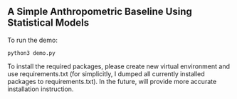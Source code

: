 ## A Simple Anthropometric Baseline Using Statistical Models

To run the demo:

```
python3 demo.py
```

To install the required packages, please create new virtual environment and use requirements.txt (for simplicitly, I dumped all currently installed packages to requirements.txt). In the future, will provide more accurate installation instruction.
